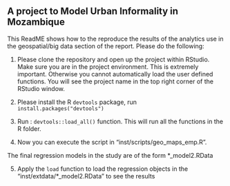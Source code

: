 
<!-- README.md is generated from README.Rmd. Please edit that file -->

## A project to Model Urban Informality in Mozambique

This ReadME shows how to the reproduce the results of the analytics use
in the geospatial/big data section of the report. Please do the
following:

1)  Please clone the repository and open up the project within RStudio.
    Make sure you are in the project environment. This is extremely
    important. Otherwise you cannot automatically load the user defined
    functions. You will see the project name in the top right corner of
    the RStudio window.

2)  Please install the R `devtools` package, run
    `install.packages("devtools")`

3)  Run : `devtools::load_all()` function. This will run all the
    functions in the R folder.

4)  Now you can execute the script in “inst/scripts/geo_maps_emp.R”.

The final regression models in the study are of the form
\*\_model2.RData

5)  Apply the `load` function to load the regression objects in the
    “inst/extdata/\*\_model2.RData” to see the results
